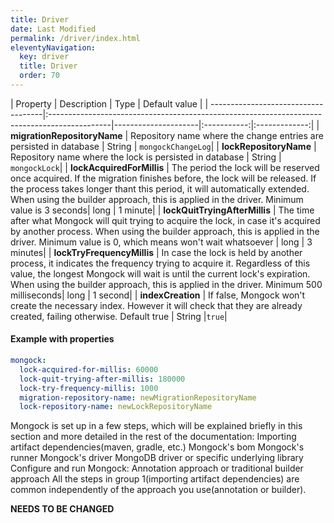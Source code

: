 ```yaml
---
title: Driver
date: Last Modified 
permalink: /driver/index.html
eleventyNavigation:
  key: driver 
  title: Driver
  order: 70
---
```


| Property                            | Description                                                                                  | Type                | Default value |
| ------------------------------------|:---------------------------------------------------------------------------------------------|---------------------|:-----------:|:-------------:|
| **migrationRepositoryName**         | Repository name where the change entries are persisted in database | String | `mongockChangeLog`|
| **lockRepositoryName**              | Repository name where the lock is persisted in database | String | `mongockLock`| 
| **lockAcquiredForMillis**           | The period the lock will be reserved once acquired. If the migration finishes before, the lock will be released. If the process takes longer thant this period, it will automatically extended. When using the builder approach, this is applied in the driver. Minimum value is 3 seconds| long | 1 minute|
| **lockQuitTryingAfterMillis**       | The time after what Mongock will quit trying to acquire the lock, in case it's acquired by another process. When using the builder approach, this is applied in the driver. Minimum value is 0, which means won't wait whatsoever | long |  3 minutes|
| **lockTryFrequencyMillis**          | In case the lock is held by another process, it indicates the frequency trying to acquire it. Regardless of this value, the longest Mongock will wait is until the current lock's expiration. When using the builder approach, this is applied in the driver. Minimum 500 milliseconds| long | 1 second|
| **indexCreation**                   | If false, Mongock won't create the necessary index. However it will check that they are already created, failing otherwise. Default true | String |`true`|

#### Example with properties
```yaml
mongock:
  lock-acquired-for-millis: 60000
  lock-quit-trying-after-millis: 180000
  lock-try-frequency-millis: 1000
  migration-repository-name: newMigrationRepositoryName
  lock-repository-name: newLockRepositoryName
```

Mongock is set up in a few steps, which will be explained briefly in this section and more detailed in the rest of the documentation:
Importing artifact dependencies(maven, gradle, etc.)
Mongock's bom
Mongock's runner
Mongock's driver
MongoDB driver or specific underlying  library
Configure and run Mongock: Annotation approach or traditional builder approach
All the steps in group 1(importing artifact dependencies) are common independently of the approach you use(annotation or builder).

**NEEDS TO BE CHANGED**